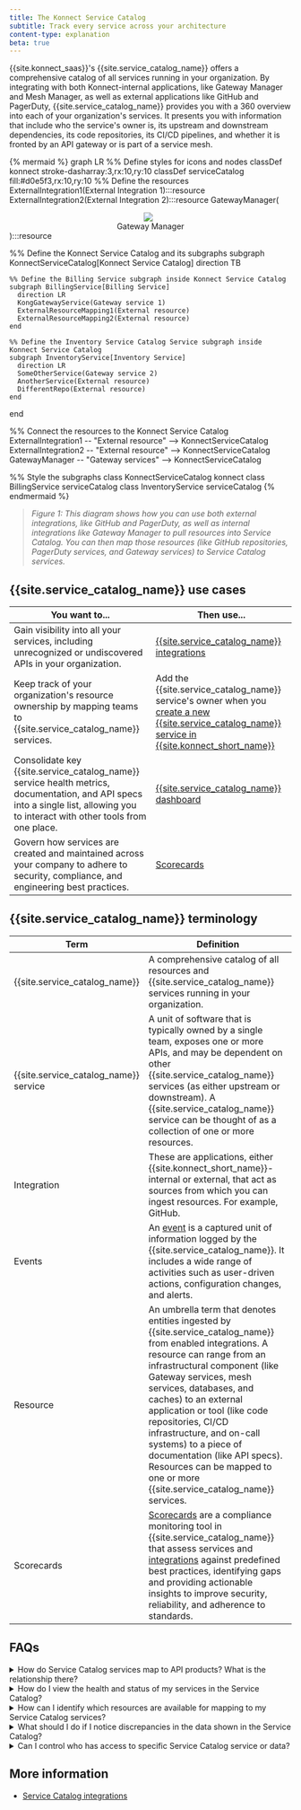 ```yaml
---
title: The Konnect Service Catalog
subtitle: Track every service across your architecture
content-type: explanation
beta: true
---
```


{{site.konnect_saas}}'s {{site.service_catalog_name}} offers a comprehensive catalog of all services running in your organization. By integrating with both Konnect-internal applications, like Gateway Manager and Mesh Manager, as well as external applications like GitHub and PagerDuty, {{site.service_catalog_name}} provides you with a 360 overview into each of your organization's services. It presents you with information that include who the service's owner is, its upstream and downstream dependencies, its code repositories, its CI/CD pipelines, and whether it is fronted by an API gateway or is part of a service mesh.

<!-- vale off-->
{% mermaid %}
graph LR
  %% Define styles for icons and nodes
  classDef konnect stroke-dasharray:3,rx:10,ry:10
  classDef serviceCatalog fill:#d0e5f3,rx:10,ry:10
  %% Define the resources
  ExternalIntegration1(External Integration 1):::resource
  ExternalIntegration2(External Integration 2</div>):::resource
  GatewayManager(<div style="text-align:center;"><img src="/assets/images/logos/konglogo-gradient-secondary.svg" style="max-width:25px; display:block; margin:0 auto;" class="no-image-expand"/> Gateway Manager</div>):::resource

  %% Define the Konnect Service Catalog and its subgraphs
  subgraph KonnectServiceCatalog[Konnect Service Catalog]
    direction TB

    %% Define the Billing Service subgraph inside Konnect Service Catalog
    subgraph BillingService[Billing Service]
      direction LR
      KongGatewayService(Gateway service 1)
      ExternalResourceMapping1(External resource)
      ExternalResourceMapping2(External resource)
    end

    %% Define the Inventory Service Catalog Service subgraph inside Konnect Service Catalog
    subgraph InventoryService[Inventory Service]
      direction LR
      SomeOtherService(Gateway service 2)
      AnotherService(External resource)
      DifferentRepo(External resource)
    end

  end

  %% Connect the resources to the Konnect Service Catalog
  ExternalIntegration1 -- "External resource" --> KonnectServiceCatalog
  ExternalIntegration2 -- "External resource" --> KonnectServiceCatalog
  GatewayManager -- "Gateway services" --> KonnectServiceCatalog

  %% Style the subgraphs
  class KonnectServiceCatalog konnect
  class BillingService serviceCatalog
  class InventoryService serviceCatalog
{% endmermaid %}
<!-- vale on-->

> *Figure 1: This diagram shows how you can use both external integrations, like GitHub and PagerDuty, as well as internal integrations like Gateway Manager to pull resources into Service Catalog. You can then map those resources (like GitHub repositories, PagerDuty services, and Gateway services) to Service Catalog services.*

## {{site.service_catalog_name}} use cases

| You want to... | Then use... |
| -------------- | ----------- |
| Gain visibility into all your services, including unrecognized or undiscovered APIs in your organization.  | [{{site.service_catalog_name}} integrations](https://cloud.konghq.com/service-catalog/integrations) |
| Keep track of your organization's resource ownership by mapping teams to {{site.service_catalog_name}} services. | Add the {{site.service_catalog_name}} service's owner when you [create a new {{site.service_catalog_name}} service in {{site.konnect_short_name}}](https://cloud.konghq.com/service-catalog/create-service) |
| Consolidate key {{site.service_catalog_name}} service health metrics, documentation, and API specs into a single list, allowing you to interact with other tools from one place. | [{{site.service_catalog_name}} dashboard](https://cloud.konghq.com/service-catalog/) |
| Govern how services are created and maintained across your company to adhere to security, compliance, and engineering best practices. | [Scorecards](/konnect/service-catalog/scorecards/) |

## {{site.service_catalog_name}} terminology

| Term | Definition |
| ---- | ---------- |
| {{site.service_catalog_name}} | A comprehensive catalog of all resources and {{site.service_catalog_name}} services running in your organization. |
| {{site.service_catalog_name}} service | A unit of software that is typically owned by a single team, exposes one or more APIs, and may be dependent on other {{site.service_catalog_name}} services (as either upstream or downstream). A {{site.service_catalog_name}} service can be thought of as a collection of one or more resources. |
| Integration | These are applications, either {{site.konnect_short_name}}-internal or external, that act as sources from which you can ingest resources. For example, GitHub. |
| Events | An [event](/konnect/service-catalog/integrations/#events) is a captured unit of information logged by the {{site.service_catalog_name}}. It includes a wide range of activities such as user-driven actions, configuration changes, and alerts. |
| Resource | An umbrella term that denotes entities ingested by {{site.service_catalog_name}} from enabled integrations. A resource can range from an infrastructural component (like Gateway services, mesh services, databases, and caches) to an external application or tool (like code repositories, CI/CD infrastructure, and on-call systems) to a piece of documentation (like API specs). Resources can be mapped to one or more {{site.service_catalog_name}} services. |
| Scorecards | [Scorecards](/konnect/service-catalog/scorecards/) are a compliance monitoring tool in {{site.service_catalog_name}} that assess services and [integrations](/konnect/service-catalog/integrations/) against predefined best practices, identifying gaps and providing actionable insights to improve security, reliability, and adherence to standards.|

## FAQs

<details><summary>How do Service Catalog services map to API products? What is the relationship there?</summary>

{% capture service_mapping %}
Service Catalog services do not directly map to API products. Rather, a Gateway service can be linked to a Service Catalog service and you can then map the Gateway service to an API product version in Service Catalog.
{% endcapture %}

{{ service_mapping | markdownify }}

</details>

<details><summary>How do I view the health and status of my services in the Service Catalog?</summary>

{% capture service_health %}
Navigate to **Services** in the Service Catalog and click on the Service Catalog service to view the health and status.
{% endcapture %}

{{ service_health | markdownify }}

</details>

<details><summary>How can I identify which resources are available for mapping to my Service Catalog services?</summary>

{% capture reuse_resources %}
Navigate to the **Resources** page in the Service Catalog to view a list of all available resources. These are ingested by Service Catalog from the integrations that have been installed and authorized and are found on the **Integrations** page. 
{% endcapture %}

{{ reuse_resources | markdownify }}

</details>

<details><summary>What should I do if I notice discrepancies in the data shown in the Service Catalog?</summary>

{% capture discrepancies %}
Check the Service Catalog integration settings and data sources for any issues. Ensure that all connected tools are properly configured and that data synchronization is functioning correctly.
{% endcapture %}

{{ discrepancies | markdownify }}

</details>

<details><summary>Can I control who has access to specific Service Catalog service or data?</summary>

{% capture service_access %}
Yes, you can configure access controls and manage permissions to Service Catalog by configuring [teams](/konnect/org-management/teams-and-roles/manage/) and [roles](/konnect/org-management/teams-and-roles/roles-reference/).
{% endcapture %}

{{ service_access | markdownify }}

</details>

## More information
* [Service Catalog integrations](/konnect/service-catalog/integrations)
